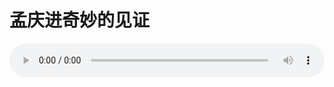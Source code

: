 # 孟庆进奇妙的见证

<audio style="width: 100%;" preload="false" controls controlslist="nodownload"><source src="http://file.simai.life/audio/mp3/old/12290.mp3" type="audio/mpeg">Your browser does not support the audio element.</audio>


